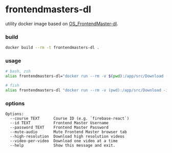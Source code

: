 # frontendmasters-dl
utility docker image based on [OS_FrontendMaster-dl](https://github.com/li-xinyang/OS_FrontendMaster-dl).

### build
```sh
docker build --rm -t frontendmasters-dl .
```

### usage
```sh
# bash, zsh
alias frontendmasters-dl="docker run --rm -v $(pwd):/app/src/Download -i ivoputzer/frontendmasters-dl $@"

# fish
alias frontendmasters-dl "docker run --rm -v (pwd):/app/src/Download -i ivoputzer/frontendmasters-dl $argv"
```

### options
```
Options:
  --course TEXT      Course ID (e.g. `firebase-react`)
  --id TEXT          Frontend Master Username
  --password TEXT    Frontend Master Password
  --mute-audio       Mute Frontend Master browser tab
  --high-resolution  Download high resolution videos
  --video-per-video  Download one video at a time
  --help             Show this message and exit.
```
